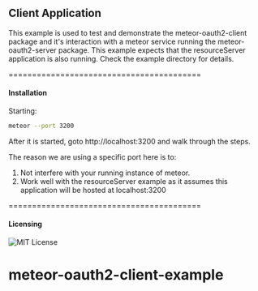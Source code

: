 ## Client Application

This example is used to test and demonstrate the meteor-oauth2-client package
and it's interaction with a meteor service running the
meteor-oauth2-server package. This example expects that the resourceServer
application is also running. Check the example directory for details.

=========================================
#### Installation

Starting:
``` sh
meteor --port 3200
```
After it is started, goto http://localhost:3200 and walk through the steps.

The reason we are using a specific port here is to:
 1. Not interfere with your running instance of meteor.
 2. Work well with the resourceServer example as it assumes this application
will be hosted at localhost:3200

=========================================
#### Licensing  

![MIT License](https://img.shields.io/badge/license-MIT-blue.svg)
# meteor-oauth2-client-example
